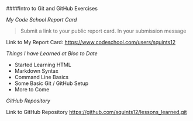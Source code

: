 ####Intro to Git and GitHub Exercises

_My Code School Report Card_
>Submit a link to your public report card. In your submission message

Link to My Report Card: https://www.codeschool.com/users/squints12

_Things I have Learned at Bloc to Date_

- Started Learning HTML
- Markdown Syntax
- Command Line Basics
- Some Basic Git / GitHub Setup
- More to Come

_GitHub Repository_

Link to GitHub Repository https://github.com/squints12/lessons_learned.git
